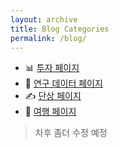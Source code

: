 ```yaml
---
layout: archive
title: Blog Categories
permalink: /blog/
---
```


- 📊 [투자 페이지](/investment/)
- 📂 [연구 데이터 페이지](/research-data/)
- ✍️ [단상 페이지](/thoughts/)
- 🧳 [여행 페이지](/travel/)

> 차후 좀더 수정 예정